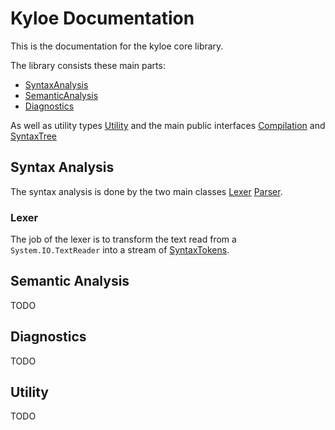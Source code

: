 # Kyloe Documentation

This is the documentation for the kyloe core library.

The library consists these main parts:
- [SyntaxAnalysis](#syntax-analysis)
- [SemanticAnalysis](#semantic-analysis)
- [Diagnostics](#diagnostics)

As well as utility types [Utility](#utility) and the main public interfaces [Compilation](../kyloe/src/Compilation.cs) and [SyntaxTree](../kyloe/src/SyntaxTree.cs)


## Syntax Analysis

The syntax analysis is done by the two main classes [Lexer](../kyloe/src/SyntaxAnalysis/Lexer.cs) [Parser](../kyloe/src/SyntaxAnalysis/Parser.cs).

### Lexer
The job of the lexer is to transform the text read from a `System.IO.TextReader` into a stream of [SyntaxTokens](../kyloe/src/SyntaxAnalysis/SyntaxToken.cs).

## Semantic Analysis
TODO
## Diagnostics
TODO
## Utility
TODO
